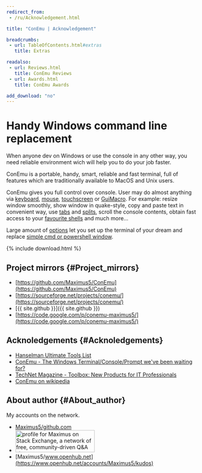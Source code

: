 ```yaml
---
redirect_from:
 - /ru/Acknowledgement.html

title: "ConEmu | Acknowledgement"

breadcrumbs:
 - url: TableOfContents.html#extras
   title: Extras

readalso:
 - url: Reviews.html
   title: ConEmu Reviews
 - url: Awards.html
   title: ConEmu Awards

add_download: "no"
---
```


# Handy Windows command line replacement

When anyone dev on Windows or use the console in any other way, you
need reliable environment wich will help you to do your job faster.

ConEmu is a portable, handy, smart, reliable and fast terminal, full
of features which are traditionally available to MacOS and Unix
users.

ConEmu gives you full control over console. User may do almost
anything via [keyboard](SettingsHotkeys.html),
[mouse](UsingMouse.html), [touchscreen](TabletPC.html) or
[GuiMacro](GuiMacro.html). For example: resize window smoothly,
show window in quake-style, copy and paste text in convenient way,
use [tabs](TabBar.html) and [splits](SplitScreen.html),
scroll the console contents, obtain fast access to your
[favourite shells](Tasks.html) and much more...

Large amount of [options](Settings.html) let you set up the terminal of your dream
and replace [simple cmd or powershell window](Delusions.html#delusion-2).

{% include download.html %}



## Project mirrors  {#Project_mirrors}

* [https://github.com/Maximus5/ConEmu](https://github.com/Maximus5/ConEmu)
* [https://sourceforge.net/projects/conemu/](https://sourceforge.net/projects/conemu/)
* [{{ site.github }}]({{ site.github }})
* [https://code.google.com/p/conemu-maximus5/](https://code.google.com/p/conemu-maximus5/)



## Acknoledgements  {#Acknoledgements}

* [Hanselman Ultimate Tools List](http://www.hanselman.com/tools)
* [ConEmu - The Windows Terminal/Console/Prompt we've been waiting for?](http://www.hanselman.com/blog/ConEmuTheWindowsTerminalConsolePromptWeveBeenWaitingFor.aspx)
* [TechNet Magazine - Toolbox: New Products for IT Professionals](http://technet.microsoft.com/en-us/magazine/jj649372.aspx#ctl00_MTContentSelector1_mainContentContainer_ctl02)
* [ConEmu on wikipedia](http://en.wikipedia.org/wiki/ConEmu)



## About author  {#About_author}

My accounts on the network.

* [Maximus5/github.com](https://github.com/Maximus5)
* <a href="http://stackexchange.com/users/1500841/maximus" rel="nofollow"><img src="http://stackexchange.com/users/flair/1500841.png" width="208" height="58" alt="profile for Maximus on Stack Exchange, a network of free, community-driven Q&amp;A sites" title="profile for Maximus on Stack Exchange, a network of free, community-driven Q&amp;A sites"/></a>
* [Maximus5/www.openhub.net](https://www.openhub.net/accounts/Maximus5/kudos)
